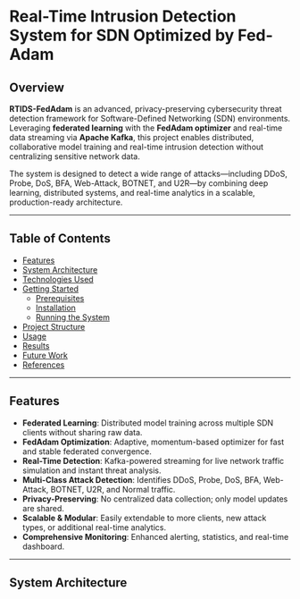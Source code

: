 # Real-Time Intrusion Detection System for SDN Optimized by Fed-Adam 

## Overview

**RTIDS-FedAdam** is an advanced, privacy-preserving cybersecurity threat detection framework for Software-Defined Networking (SDN) environments. Leveraging **federated learning** with the **FedAdam optimizer** and real-time data streaming via **Apache Kafka**, this project enables distributed, collaborative model training and real-time intrusion detection without centralizing sensitive network data.

The system is designed to detect a wide range of attacks—including DDoS, Probe, DoS, BFA, Web-Attack, BOTNET, and U2R—by combining deep learning, distributed systems, and real-time analytics in a scalable, production-ready architecture.

---

## Table of Contents

- [Features](#features)
- [System Architecture](#system-architecture)
- [Technologies Used](#technologies-used)
- [Getting Started](#getting-started)
  - [Prerequisites](#prerequisites)
  - [Installation](#installation)
  - [Running the System](#running-the-system)
- [Project Structure](#project-structure)
- [Usage](#usage)
- [Results](#results)
- [Future Work](#future-work)
- [References](#references)

---

## Features

- **Federated Learning**: Distributed model training across multiple SDN clients without sharing raw data.
- **FedAdam Optimization**: Adaptive, momentum-based optimizer for fast and stable federated convergence.
- **Real-Time Detection**: Kafka-powered streaming for live network traffic simulation and instant threat analysis.
- **Multi-Class Attack Detection**: Identifies DDoS, Probe, DoS, BFA, Web-Attack, BOTNET, U2R, and Normal traffic.
- **Privacy-Preserving**: No centralized data collection; only model updates are shared.
- **Scalable & Modular**: Easily extendable to more clients, new attack types, or additional real-time analytics.
- **Comprehensive Monitoring**: Enhanced alerting, statistics, and real-time dashboard.

---

## System Architecture

